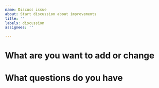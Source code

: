 ```yaml
---
name: Discuss issue
about: Start discussion about improvements
title: ''
labels: discussion
assignees: ''

---
```


# What are you want to add or change

# What questions do you have
